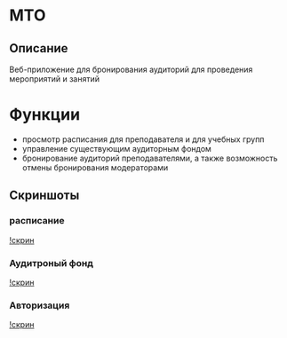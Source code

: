 # МТО
## Описание
Веб-приложение для бронирования аудиторий для проведения мероприятий и занятий
# Функции
* просмотр расписания для преподавателя и для учебных групп
* управление существующим аудиторным фондом
* бронирование аудиторий преподавателями, а также возможность отмены бронирования модераторами
## Скриншоты
### расписание
[!скрин](https://github.com/MaksimPodtynnikov/imgs/blob/main/scr1.png)
### Аудитроный фонд
[!скрин](https://github.com/MaksimPodtynnikov/imgs/blob/main/scr2.png)
### Авторизация
[!скрин](https://github.com/MaksimPodtynnikov/imgs/blob/main/scr3.png)
